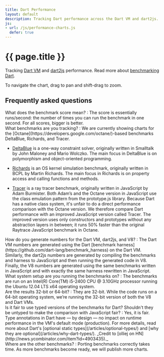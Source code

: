 ```yaml
---
title: Dart Performance
layout: default
description: Tracking Dart performance across the Dart VM and dart2js.
js:
- url: /js/performance-charts.js
  defer: true
---
```


<style>
/* https://code.google.com/p/dart/issues/detail?id=10602 */

#performance-charts > .tab-pane {
  display: block !important;
  height: 0;
  overflow: hidden;
}
#performance-charts > .tab-pane.active {
    height: 440px;
}

</style>

# {{ page.title }}

Tracking [Dart VM](/docs/dart-up-and-running/contents/ch04-tools-dart-vm.html) and
[dart2js](/docs/dart-up-and-running/contents/ch04-tools-dart2js.html) performance. Read more about
[benchmarking Dart](/articles/benchmarking/).

<ul class="nav nav-tabs" id="performance-charts-nav">
</ul>

<div class="tab-content" id="performance-charts">
</div>

To navigate the chart, drag to pan and shift-drag to zoom.

<section id="performance-faq" markdown="1">

## Frequently asked questions 

<div markdown="1">
What does the benchmark score mean?
: The score is essentially runs/second: the number of times
  you can run the benchmark in one second. For all scores,
  bigger is better.
</div>

<div markdown="1">
What benchmarks are you tracking?
: We are currently showing charts for the
  [Octane](https://developers.google.com/octane/)-based benchmarks
  DeltaBlue, Richards, and Tracer.

  * [DeltaBlue](https://github.com/dart-lang/benchmark_harness/blob/master/example/DeltaBlue.dart)
  is a one-way constraint solver, originally written in Smalltalk by
  John Maloney and Mario Wolczko. The main focus in DeltaBlue is on
  polymorphism and object-oriented programming.

  * [Richards](https://github.com/dart-lang/benchmark_harness/blob/master/example/Richards.dart)
  is an OS kernel simulation benchmark, originally written
  in BCPL by Martin Richards. The main focus in Richards is on property
  access and calling functions and methods.

  * [Tracer](https://github.com/dart-lang/benchmark_harness/tree/master/example/Tracer/dart)
  is a ray tracer benchmark,
  originally written in JavaScript by Adam Burmister.
  Both Adam’s and the Octane version in JavaScript use
  the class emulation pattern from the prototype.js library.
  Because Dart has a native class system,
  it's unfair to do a direct performance comparison with the Octane version.
  We therefore compare Dart performance with
  an improved JavaScript version called Tracer.
  The improved version uses only constructors and prototypes
  without any abstraction layers in between;
  it runs 50% faster than the original
  Raytrace JavaScript benchmark in Octane.
</div>

<div markdown="1">
How do you generate numbers for the Dart VM, dart2js, and V8?
: The Dart VM numbers are generated using the Dart
  [benchmark harness](https://github.com/dart-lang/benchmark_harness) on the
  Dart VM. Similarly, the dart2js numbers are generated by compiling the
  benchmarks and harness to JavaScript
  and then running the generated code in V8.
  Finally, the V8 numbers are generated using the same benchmarks written in
  JavaScript and with exactly the same harness rewritten in JavaScript.
</div>

<div markdown="1">
What system setup are you running the benchmarks on?
: The benchmarks are run on an Intel(R) Core(TM) i5-2400 CPU @ 3.10GHz
  processor running the Ubuntu 12.04 LTS x64 operating system.
</div>

<div markdown="1">
Are the results 32-bit or 64-bit?
: They are 32-bit. While the code runs on a 64-bit operating system, we’re
  running the 32-bit version of both the V8 and Dart VMs.
</div>

<div markdown="1">
Is it fair to use typed versions of the benchmarks for Dart? Shouldn't they be untyped to make the comparison with JavaScript fair? 
: Yes, it is fair. Type annotations in Dart have &mdash; by design &mdash;
  no impact on
  runtime performance in the VM's default mode (production). For more details,
  read more about Dart's
  [optional static types](/articles/optional-types/) and
  [why they are optional](/articles/why-dart-types/).
  _Credit to [olliej on HN](http://news.ycombinator.com/item?id=4903435)._
</div>

<div markdown="1">
Where are the other benchmarks?
: Porting benchmarks correctly takes time. As more benchmarks become ready,
  we will publish more charts.
</div>

</section>
